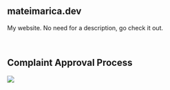 ## mateimarica.dev

My website. No need for a description, go check it out.

<br>

## Complaint Approval Process

![](https://raw.githubusercontent.com/mateimarica/public/main/mateimaricadev_s.png?token=AESXKEJWY7OLW3CONHOMM4LBWZBYE)